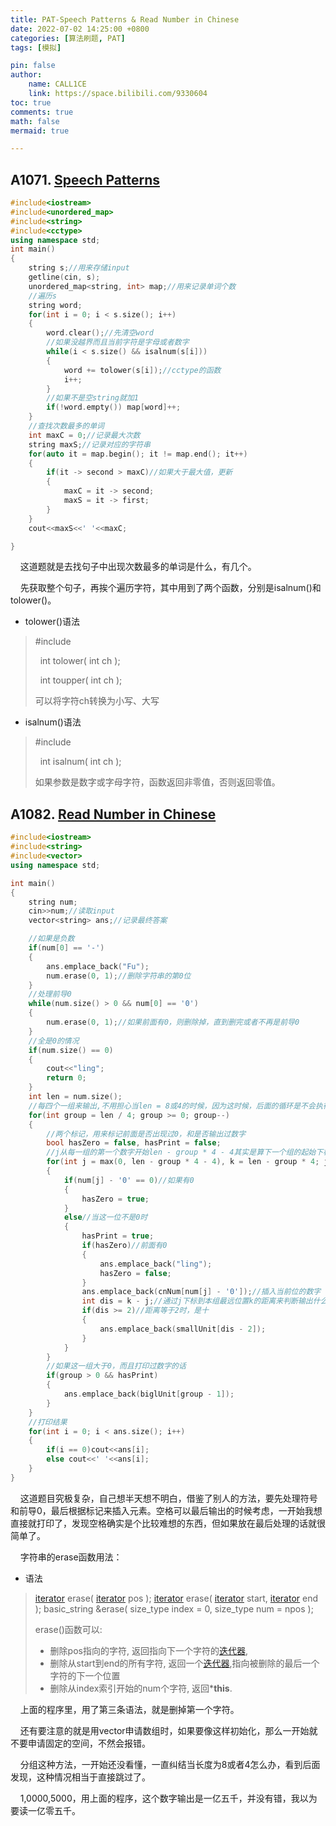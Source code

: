 ```yaml
---
title: PAT-Speech Patterns & Read Number in Chinese 
date: 2022-07-02 14:25:00 +0800
categories: [算法刷题, PAT]
tags: [模拟]

pin: false
author: 
    name: CALL1CE
    link: https://space.bilibili.com/9330604
toc: true
comments: true
math: false
mermaid: true

---
```


## A1071. [Speech Patterns](https://pintia.cn/problem-sets/994805342720868352/problems/994805398257647616)

```cpp
#include<iostream>
#include<unordered_map>
#include<string>
#include<cctype>
using namespace std;
int main()
{
    string s;//用来存储input
    getline(cin, s);
    unordered_map<string, int> map;//用来记录单词个数
    //遍历s
    string word;
    for(int i = 0; i < s.size(); i++)
    {
        word.clear();//先清空word
        //如果没越界而且当前字符是字母或者数字
        while(i < s.size() && isalnum(s[i]))
        {
            word += tolower(s[i]);//cctype的函数
            i++;
        }
        //如果不是空string就加1
        if(!word.empty()) map[word]++;
    }
    //查找次数最多的单词
    int maxC = 0;//记录最大次数
    string maxS;//记录对应的字符串
    for(auto it = map.begin(); it != map.end(); it++)
    {
        if(it -> second > maxC)//如果大于最大值，更新
        {
            maxC = it -> second;
            maxS = it -> first;
        }
    }
    cout<<maxS<<' '<<maxC;

}
```

    这道题就是去找句子中出现次数最多的单词是什么，有几个。

    先获取整个句子，再挨个遍历字符，其中用到了两个函数，分别是isalnum()和tolower()。

* tolower()语法

>  #include <cctype>
> 
>   int tolower( int ch );
> 
>   int toupper( int ch );
> 
> 可以将字符ch转换为小写、大写

* isalnum()语法

>  #include <cctype>
> 
>   int isalnum( int ch );
> 
>   如果参数是数字或字母字符，函数返回非零值，否则返回零值。

## A1082. [Read Number in Chinese](https://pintia.cn/problem-sets/994805342720868352/problems/994805385053978624)

```cpp
#include<iostream>
#include<string>
#include<vector>
using namespace std;

int main()
{
    string num;
    cin>>num;//读取input
    vector<string> ans;//记录最终答案

    //如果是负数
    if(num[0] == '-')
    {
        ans.emplace_back("Fu");
        num.erase(0, 1);//删除字符串的第0位
    }
    //处理前导0
    while(num.size() > 0 && num[0] == '0')
    {
        num.erase(0, 1);//如果前面有0，则删除掉，直到删完或者不再是前导0
    }
    //全是0的情况
    if(num.size() == 0)
    {
        cout<<"ling";
        return 0;
    }
    int len = num.size();
    //每四个一组来输出,不用担心当len = 8或4的时候，因为这时候，后面的循环是不会执行的，相当于跳过了
    for(int group = len / 4; group >= 0; group--)
    {
        //两个标记，用来标记前面是否出现过0，和是否输出过数字
        bool hasZero = false, hasPrint = false;
        //j从每一组的第一个数字开始len - group * 4 - 4其实是算下一个组的起始下标
        for(int j = max(0, len - group * 4 - 4), k = len - group * 4; j < k; j++)
        {
            if(num[j] - '0' == 0)//如果有0
            {
                hasZero = true;
            }
            else//当这一位不是0时
            {
                hasPrint = true;
                if(hasZero)//前面有0
                {
                    ans.emplace_back("ling");
                    hasZero = false;
                }
                ans.emplace_back(cnNum[num[j] - '0']);//插入当前位的数字
                int dis = k - j;//通过j下标到本组最远位置k的距离来判断输出什么单位
                if(dis >= 2)//距离等于2时，是十
                {
                    ans.emplace_back(smallUnit[dis - 2]);
                }
            }
        }
        //如果这一组大于0，而且打印过数字的话
        if(group > 0 && hasPrint)
        {
            ans.emplace_back(biglUnit[group - 1]);
        }
    }
    //打印结果
    for(int i = 0; i < ans.size(); i++)
    {
        if(i == 0)cout<<ans[i];
        else cout<<' '<<ans[i];
    }
}
```

    这道题目究极复杂，自己想半天想不明白，借鉴了别人的方法，要先处理符号和前导0，最后根据标记来插入元素。空格可以最后输出的时候考虑，一开始我想直接就打印了，发现空格确实是个比较难想的东西，但如果放在最后处理的话就很简单了。

    字符串的erase函数用法：

* 语法

>   [iterator](iterators.html) erase( [iterator](iterators.html) pos );
>   [iterator](iterators.html) erase( [iterator](iterators.html) start, [iterator](iterators.html) end );
>   basic_string &erase( size_type index = 0, size_type num = npos );
> 
> erase()函数可以:
> 
> - 删除pos指向的字符, 返回指向下一个字符的[迭代器](iterators.html),
> - 删除从start到end的所有字符, 返回一个[迭代器](iterators.html),指向被删除的最后一个字符的下一个位置
> - 删除从index索引开始的num个字符, 返回***this**.

    上面的程序里，用了第三条语法，就是删掉第一个字符。

    还有要注意的就是用vector申请数组时，如果要像这样初始化，那么一开始就不要申请固定的空间，不然会报错。

    分组这种方法，一开始还没看懂，一直纠结当长度为8或者4怎么办，看到后面发现，这种情况相当于直接跳过了。

    1,0000,5000，用上面的程序，这个数字输出是一亿五千，并没有错，我以为要读一亿零五千。
